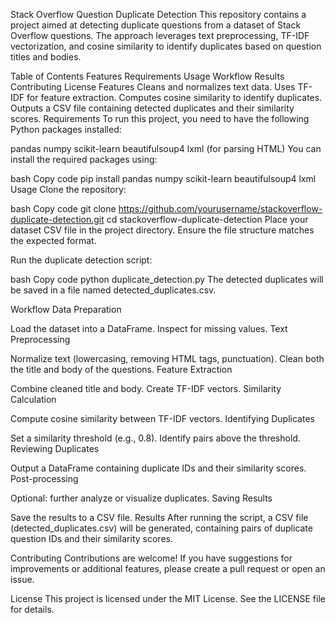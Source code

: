 Stack Overflow Question Duplicate Detection
This repository contains a project aimed at detecting duplicate questions from a dataset of Stack Overflow questions. The approach leverages text preprocessing, TF-IDF vectorization, and cosine similarity to identify duplicates based on question titles and bodies.

Table of Contents
Features
Requirements
Usage
Workflow
Results
Contributing
License
Features
Cleans and normalizes text data.
Uses TF-IDF for feature extraction.
Computes cosine similarity to identify duplicates.
Outputs a CSV file containing detected duplicates and their similarity scores.
Requirements
To run this project, you need to have the following Python packages installed:

pandas
numpy
scikit-learn
beautifulsoup4
lxml (for parsing HTML)
You can install the required packages using:

bash
Copy code
pip install pandas numpy scikit-learn beautifulsoup4 lxml
Usage
Clone the repository:

bash
Copy code
git clone https://github.com/yourusername/stackoverflow-duplicate-detection.git
cd stackoverflow-duplicate-detection
Place your dataset CSV file in the project directory. Ensure the file structure matches the expected format.

Run the duplicate detection script:

bash
Copy code
python duplicate_detection.py
The detected duplicates will be saved in a file named detected_duplicates.csv.

Workflow
Data Preparation

Load the dataset into a DataFrame.
Inspect for missing values.
Text Preprocessing

Normalize text (lowercasing, removing HTML tags, punctuation).
Clean both the title and body of the questions.
Feature Extraction

Combine cleaned title and body.
Create TF-IDF vectors.
Similarity Calculation

Compute cosine similarity between TF-IDF vectors.
Identifying Duplicates

Set a similarity threshold (e.g., 0.8).
Identify pairs above the threshold.
Reviewing Duplicates

Output a DataFrame containing duplicate IDs and their similarity scores.
Post-processing

Optional: further analyze or visualize duplicates.
Saving Results

Save the results to a CSV file.
Results
After running the script, a CSV file (detected_duplicates.csv) will be generated, containing pairs of duplicate question IDs and their similarity scores.

Contributing
Contributions are welcome! If you have suggestions for improvements or additional features, please create a pull request or open an issue.

License
This project is licensed under the MIT License. See the LICENSE file for details.

